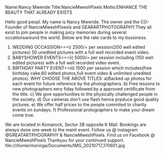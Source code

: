 Name:Nancy Mwende
Title:NancieMweshPixels
Motto:ENHANCE THE BEAUTY THAT ALREADY EXISTS

Hello good peopl.
My name is Nancy Mwende.
The owner and the CO-Founder of NancieMweshPixesls and
GEARARTPHOTOGRAPHY.They all exist to join people in making juicy memories during several occationsaround the world.
Below are the rate cards to my bussiness.

1. WEDDING OCCASSION===i) 2500/= per session(200 well edited pictures)
 50 unedited pictures with a full well recorded event video.
2. BABYSHOWER EVENTS===ii) 5000/= per session including
 (150 well edited pictures) with a full well recorded video event.
3. BIRTHDAY PARTY EVENT==iii) 1500 per session which includes(free birthday cake,60 edited photos,full event video & unlimited unedited photos).
WHY CHOOSE THE ABOVE TITLES:
a)Backed up photos for each event for future reference by the photographers.
b) Free lessons to new photographers eery fiday followed by a approved certificate from the title.
c) We give opportunities to the physically challenged people in the society.
d) Our cameras don't use flash hence prpduce good quality pictures.
e) We offer half prices to the people commited to charity events on sundays.
f) Professional protographers to make your dream come true.

We are located in Komarock,
Sector 3B opposite K Mall.
Bookings are always done one week to the maint event.
Follow us @ instagram @GREATARTPHOGRAPHY & NancieMweshPixels.
Find us on Facebook @ NancieMweshPixels
Thankyou for your continued support.
file:///home/moringa/Documents/IMG_20210717_170601.jpg






<!---
bkee9/bkee9 is a ✨ special ✨ repository because its `README.md` (this file) appears on your GitHub profile.
You can click the Preview link to take a look at your changes.
--->
